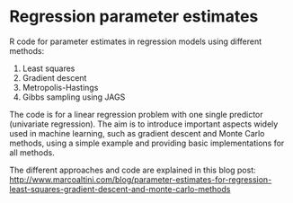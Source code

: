 # Regression parameter estimates
R code for parameter estimates in regression models using different methods:

1. Least squares 
2. Gradient descent
3. Metropolis-Hastings
4. Gibbs sampling using JAGS

The code is for a linear regression problem with one single predictor (univariate regression). The aim is to introduce important aspects widely used in machine learning, such as gradient descent and Monte Carlo methods, using a simple example and providing basic implementations for all methods.

The different approaches and code are explained in this blog post: http://www.marcoaltini.com/blog/parameter-estimates-for-regression-least-squares-gradient-descent-and-monte-carlo-methods
